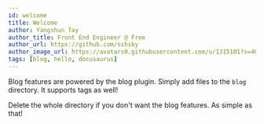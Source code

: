 ```yaml
---
id: welcome
title: Welcome
author: Yangshun Tay
author_title: Front End Engineer @ Free
author_url: https://github.com/sshsky
author_image_url: https://avatars0.githubusercontent.com/u/1315101?s=400&v=4
tags: [blog, hello, docusaurus]
---
```


Blog features are powered by the blog plugin. Simply add files to the `blog` directory. It supports tags as well!

Delete the whole directory if you don't want the blog features. As simple as that!
